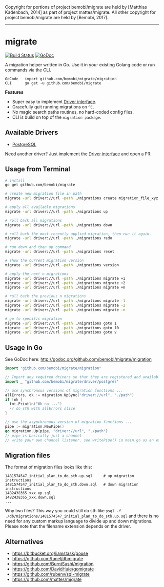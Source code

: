 Copyright for portions of project bemobi/migrate are held by [Matthias Kadenbach, 2014] as part of project mattes/migrate.
All other copyright for project bemobi/migrate are held by [Bemobi, 2017].

---

# migrate

[![Build Status](https://travis-ci.org/bemobi/migrate.svg?branch=master)](https://travis-ci.org/bemobi/migrate)
[![GoDoc](https://godoc.org/github.com/bemobi/migrate?status.svg)](https://godoc.org/github.com/bemobi/migrate)

A migration helper written in Go. Use it in your existing Golang code 
or run commands via the CLI. 

```
GoCode   import github.com/bemobi/migrate/migration
CLI      go get -u github.com/bemobi/migrate
```

__Features__

* Super easy to implement [Driver interface](http://godoc.org/github.com/bemobi/migrate/driver#Driver).
* Gracefully quit running migrations on ``^C``.
* No magic search paths routines, no hard-coded config files.
* CLI is build on top of the ``migration package``.


## Available Drivers

 * [PostgreSQL](driver/postgres)

Need another driver? Just implement the [Driver interface](http://godoc.org/github.com/bemobi/migrate/driver#Driver) and open a PR.


## Usage from Terminal

```bash
# install
go get github.com/bemobi/migrate

# create new migration file in path
migrate -url driver://url -path ./migrations create migration_file_xyz

# apply all available migrations
migrate -url driver://url -path ./migrations up

# roll back all migrations
migrate -url driver://url -path ./migrations down

# roll back the most recently applied migration, then run it again.
migrate -url driver://url -path ./migrations redo

# run down and then up command
migrate -url driver://url -path ./migrations reset

# show the current migration version
migrate -url driver://url -path ./migrations version

# apply the next n migrations
migrate -url driver://url -path ./migrations migrate +1
migrate -url driver://url -path ./migrations migrate +2
migrate -url driver://url -path ./migrations migrate +n

# roll back the previous n migrations
migrate -url driver://url -path ./migrations migrate -1
migrate -url driver://url -path ./migrations migrate -2
migrate -url driver://url -path ./migrations migrate -n

# go to specific migration
migrate -url driver://url -path ./migrations goto 1
migrate -url driver://url -path ./migrations goto 10
migrate -url driver://url -path ./migrations goto v
```


## Usage in Go

See GoDoc here: http://godoc.org/github.com/bemobi/migrate/migration

```go
import "github.com/bemobi/migrate/migration"

// Import any required drivers so that they are registered and available
import _ "github.com/bemobi/migrate/driver/postgres"

// use synchronous versions of migration functions ...
allErrors, ok := migration.UpSync("driver://url", "./path")
if !ok {
  fmt.Println("Oh no ...")
  // do sth with allErrors slice
}

// use the asynchronous version of migration functions ...
pipe := migration.NewPipe()
go migration.Up(pipe, "driver://url", "./path")
// pipe is basically just a channel
// write your own channel listener. see writePipe() in main.go as an example.
```

## Migration files

The format of migration files looks like this:

```
1481574547_initial_plan_to_do_sth.up.sql     # up migration instructions
1481574547_initial_plan_to_do_sth.down.sql   # down migration instructions
1482438365_xxx.up.sql
1482438365_xxx.down.sql
...
```

Why two files? This way you could still do sth like 
``psql -f ./db/migrations/1481574547_initial_plan_to_do_sth.up.sql`` and there is no
need for any custom markup language to divide up and down migrations. Please note
that the filename extension depends on the driver.


## Alternatives

 * https://bitbucket.org/liamstask/goose
 * https://github.com/tanel/dbmigrate
 * https://github.com/BurntSushi/migration
 * https://github.com/DavidHuie/gomigrate
 * https://github.com/rubenv/sql-migrate
 * https://github.com/mattes/migrate
